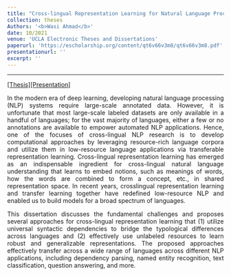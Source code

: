 ```yaml
---
title: "Cross-lingual Representation Learning for Natural Language Processing"
collection: theses
Authors: '<b>Wasi Ahmad</b>'
date: 10/2021
venue: 'UCLA Electronic Theses and Dissertations'
paperurl: 'https://escholarship.org/content/qt6v66v3m8/qt6v66v3m8.pdf'
presentationurl: ''
excerpt: ''
---
```

---
<a href='https://escholarship.org/content/qt6v66v3m8/qt6v66v3m8.pdf' target="_blank">[Thesis]</a><a href='https://wasiahmad.github.io/files/phd_thesis_presentation.pdf' target="_blank">[Presentation]</a>

<p align="justify">
In the modern era of deep learning, developing natural language processing (NLP) systems require large-scale annotated data. However, it is unfortunate that 
  most large-scale labeled datasets are only available in a handful of languages; for the vast majority of languages, either a few or no annotations are available 
  to empower automated NLP applications. Hence, one of the focuses of cross-lingual NLP research is to develop computational approaches by leveraging 
  resource-rich language corpora and utilize them in low-resource language applications via transferable representation learning. Cross-lingual representation 
  learning has emerged as an indispensable ingredient for cross-lingual natural language understanding that learns to embed notions, such as meanings of words, 
  how the words are combined to form a concept, etc., in shared representation space. In recent years, crosslingual representation learning and transfer 
  learning together have redefined low-resource NLP and enabled us to build models for a broad spectrum of languages.
</p>

<p align="justify">
  This dissertation discusses the fundamental challenges and proposes several approaches for cross-lingual representation learning that (1) utilize universal 
  syntactic dependencies to bridge the typological differences across languages and (2) effectively use unlabeled resources to learn robust and generalizable 
  representations. The proposed approaches effectively transfer across a wide range of languages across different NLP applications, including dependency parsing, named entity recognition, text classification, question answering, and more.
</p>

